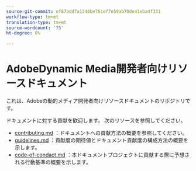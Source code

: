 ```yaml
---
source-git-commit: ef87bdd7a1346be76cef7e59ab70de41eba4f331
workflow-type: tm+mt
translation-type: tm+mt
source-wordcount: '75'
ht-degree: 0%

---
```

# AdobeDynamic Media開発者向けリソースドキュメント

これは、Adobeの動的メディア開発者向けリソースドキュメントのリポジトリです。

ドキュメントに対する貢献を歓迎します。 次のリソースを参照してください。

* [contributing.md](contributing.md) ：ドキュメントへの貢献方法の概要を参照してください。
* [guidelines.md](guidelines.md) ：貢献度の期待値とドキュメント貢献度の構成方法の概要を示します。
* [code-of-condact.md](code-of-conduct.md) ：本ドキュメントプロジェクトに貢献する際に予想される行動基準の概要を示します。
